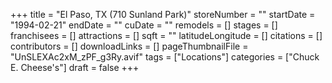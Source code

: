 +++
title = "El Paso, TX (710 Sunland Park)"
storeNumber = ""
startDate = "1994-02-21"
endDate = ""
cuDate = ""
remodels = []
stages = []
franchisees = []
attractions = []
sqft = ""
latitudeLongitude = []
citations = []
contributors = []
downloadLinks = []
pageThumbnailFile = "UnSLEXAc2xM_zPF_g3Ry.avif"
tags = ["Locations"]
categories = ["Chuck E. Cheese's"]
draft = false
+++
